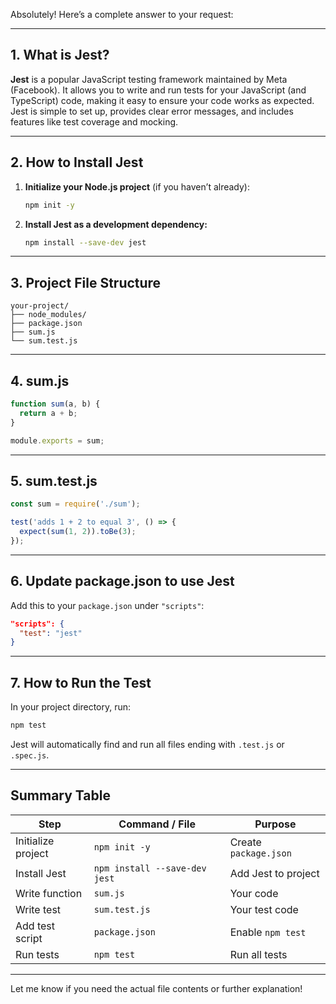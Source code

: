 Absolutely! Here’s a complete answer to your request:

---

## 1. What is Jest?

**Jest** is a popular JavaScript testing framework maintained by Meta (Facebook). It allows you to write and run tests for your JavaScript (and TypeScript) code, making it easy to ensure your code works as expected. Jest is simple to set up, provides clear error messages, and includes features like test coverage and mocking.

---

## 2. How to Install Jest

1. **Initialize your Node.js project** (if you haven’t already):

   ```bash
   npm init -y
   ```

2. **Install Jest as a development dependency:**

   ```bash
   npm install --save-dev jest
   ```

---

## 3. Project File Structure

```
your-project/
├── node_modules/
├── package.json
├── sum.js
└── sum.test.js
```

---

## 4. sum.js

```js
function sum(a, b) {
  return a + b;
}

module.exports = sum;
```

---

## 5. sum.test.js

```js
const sum = require('./sum');

test('adds 1 + 2 to equal 3', () => {
  expect(sum(1, 2)).toBe(3);
});
```

---

## 6. Update package.json to use Jest

Add this to your `package.json` under `"scripts"`:

```json
"scripts": {
  "test": "jest"
}
```

---

## 7. How to Run the Test

In your project directory, run:

```bash
npm test
```

Jest will automatically find and run all files ending with `.test.js` or `.spec.js`.

---

## **Summary Table**

| Step                | Command / File         | Purpose                        |
|---------------------|-----------------------|--------------------------------|
| Initialize project  | `npm init -y`         | Create `package.json`          |
| Install Jest        | `npm install --save-dev jest` | Add Jest to project    |
| Write function      | `sum.js`              | Your code                      |
| Write test          | `sum.test.js`         | Your test code                 |
| Add test script     | `package.json`        | Enable `npm test`              |
| Run tests           | `npm test`            | Run all tests                  |

---

Let me know if you need the actual file contents or further explanation!
